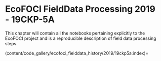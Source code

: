# EcoFOCI FieldData Processing 2019 - 19CKP-5A

This chapter will contain all the notebooks pertaining explicitly to the EcoFOCI project and is a reproducible description of field data processing steps

(content/code_gallery/ecofoci_fielddata_history/2019/19ckp5a:index)=